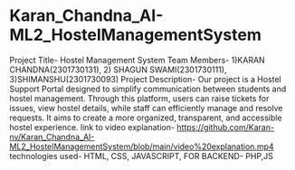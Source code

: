 # Karan_Chandna_AI-ML2_HostelManagementSystem
Project Title- Hostel Management System
Team Members- 1)KARAN CHANDNA(2301730131), 2) SHAGUN SWAMI(2301730111), 3)SHIMANSHU(2301730093)
Project Description- Our project is a Hostel Support Portal designed to simplify communication between students and hostel management. Through this platform, users can raise tickets for issues, view hostel details, while staff can efficiently manage and resolve requests. It aims to create a more organized, transparent, and accessible hostel experience.
link to video explanation- https://github.com/Karan-nv/Karan_Chandna_AI-ML2_HostelManagementSystem/blob/main/video%20explanation.mp4
technologies used- HTML, CSS, JAVASCRIPT, FOR BACKEND- PHP,JS
